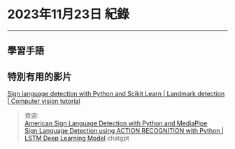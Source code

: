 # 2023年11月23日 紀錄
---
## 學習手語
## **特別有用的影片** 
[Sign language detection with Python and Scikit Learn | Landmark detection | Computer vision tutorial](https://www.youtube.com/watch?v=MJCSjXepaAM)
> 資源:  
 [American Sign Language Detection with Python and MediaPipe](https://www.youtube.com/watch?v=L-IaQch8KYY)  
 [Sign Language Detection using ACTION RECOGNITION with Python | LSTM Deep Learning Model](https://www.youtube.com/watch?v=doDUihpj6ro)
  chatgpt

  

